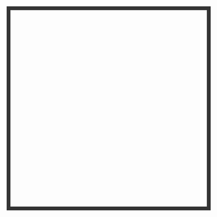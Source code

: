 <html>

<head>
<meta charset="UTF-8"> 
<title>Battleship</title>

<style type="text/css">

.battleship-board-p {
    width: 520px;
    height: 520px;
    border: 10px solid #333;
    margin: 50px 100px
}

.battleship-board-opp {
    width: 520px;
    height: 520px;
    border: 10px solid #333;
    margin: -10px 700px;
}

.selected {
    float: left;
    width: 50px;
    height: 50px;
    background-color: #f0ff00;
    text-align:center;
    display: table-cell;
    vertical-align:middle;
}
</style>

</head>

<body>

<div class="battleship-board-p">
<div class="battleship-board-opp">

<div id="a10"></div>
<div id="b10"></div>
<div id="c10"></div>
<div id="d10"></div>
<div id="e10"></div>
<div id="f10"></div>
<div id="g10"></div>
<div id="h10"></div>
<div id="i10"></div>
<div id="j10"></div>

<div id="a9"></div>
<div id="b9"></div>
<div id="c9"></div>
<div id="d9"></div>
<div id="e9"></div>
<div id="f9"></div>
<div id="g9"></div>
<div id="h9"></div>
<div id="i9"></div>
<div id="j9"></div>

<div id="a8"></div>
<div id="b8"></div>
<div id="c8"></div>
<div id="d8"></div>
<div id="e8"></div>
<div id="f8"></div>
<div id="g8"></div>
<div id="h8"></div>
<div id="i8"></div>
<div id="j8"></div>

<div id="a7"></div>
<div id="b7"></div>
<div id="c7"></div>
<div id="d7"></div>
<div id="e7"></div>
<div id="f7"></div>
<div id="g7"></div>
<div id="h7"></div>
<div id="i7"></div>
<div id="j7"></div>

<div id="a6"></div>
<div id="b6"></div>
<div id="c6"></div>
<div id="d6"></div>
<div id="e6"></div>
<div id="f6"></div>
<div id="g6"></div>
<div id="h6"></div>
<div id="i6"></div>
<div id="j6"></div>

<div id="a5"></div>
<div id="b5"></div>
<div id="c5"></div>
<div id="d5"></div>
<div id="e5"></div>
<div id="f5"></div>
<div id="g5"></div>
<div id="h5"></div>
<div id="i5"></div>
<div id="j5"></div>

<div id="a4"></div>
<div id="b4"></div>
<div id="c4"></div>
<div id="d4"></div>
<div id="e4"></div>
<div id="f4"></div>
<div id="g4"></div>
<div id="h4"></div>
<div id="i4"></div>
<div id="j4"></div>

<div id="a3"></div>
<div id="b3"></div>
<div id="c3"></div>
<div id="d3"></div>
<div id="e3"></div>
<div id="f3"></div>
<div id="g3"></div>
<div id="h3"></div>
<div id="i3"></div>
<div id="j3"></div>

<div id="a2"></div>
<div id="b2"></div>
<div id="c2"></div>
<div id="d2"></div>
<div id="e2"></div>
<div id="f2"></div>
<div id="g2"></div>
<div id="h2"></div>
<div id="i2"></div>
<div id="j2"></div>

<div id="a1"></div>
<div id="b1"></div>
<div id="c1"></div>
<div id="d1"></div>
<div id="e1"></div>
<div id="f1"></div>
<div id="g1"></div>
<div id="h1"></div>
<div id="i1"></div>
<div id="j1"></div>
</div>
